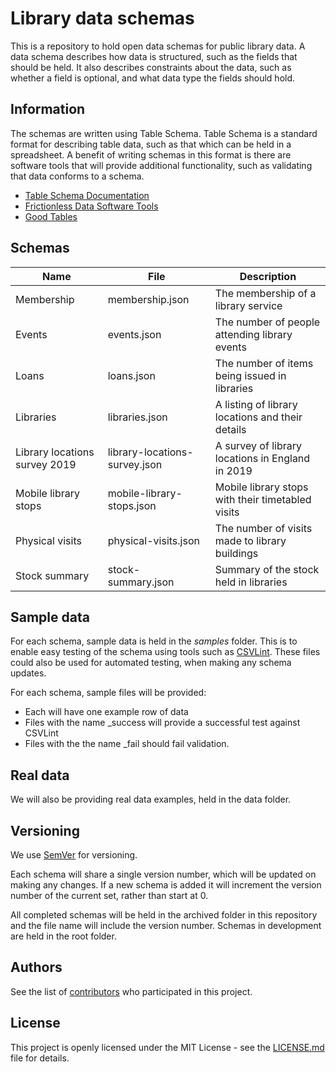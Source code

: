 # Library data schemas

This is a repository to hold open data schemas for public library data. A data schema describes how data is structured, such as the fields that should be held. It also describes constraints about the data, such as whether a field is optional, and what data type the fields should hold.

## Information

The schemas are written using Table Schema. Table Schema is a standard format for describing table data, such as that which can be held in a spreadsheet. A benefit of writing schemas in this format is there are  software tools that will provide additional functionality, such as validating that data conforms to a schema.

- [Table Schema Documentation](https://frictionlessdata.io/docs/table-schema/)
- [Frictionless Data Software Tools](https://frictionlessdata.io/software/)
- [Good Tables](https://goodtables.io/)

## Schemas

| Name | File | Description |
| ---- | ---- | ----------- |
| Membership | membership.json | The membership of a library service |
| Events | events.json | The number of people attending library events |
| Loans | loans.json | The number of items being issued in libraries |
| Libraries | libraries.json | A listing of library locations and their details |
| Library locations survey 2019 | library-locations-survey.json | A survey of library locations in England in 2019 |
| Mobile library stops | mobile-library-stops.json | Mobile library stops with their timetabled visits |
| Physical visits | physical-visits.json | The number of visits made to library buildings |
| Stock summary | stock-summary.json | Summary of the stock held in libraries |

## Sample data

For each schema, sample data is held in the *samples* folder. This is to enable easy testing of the schema using tools such as [CSVLint](https://csvlint.io/). These files could also be used for automated testing, when making any schema updates.

For each schema, sample files will be provided:
- Each will have one example row of data
- Files with the name _success will provide a successful test against CSVLint
- Files with the the name _fail should fail validation.

## Real data

We will also be providing real data examples, held in the data folder.

## Versioning

We use [SemVer](http://semver.org/) for versioning.

Each schema will share a single version number, which will be updated on making any changes. If a new schema is added it will increment the version number of the current set, rather than start at 0.

All completed schemas will be held in the archived folder in this repository and the file name will include the version number. Schemas in development are held in the root folder.

## Authors

See the list of [contributors](https://github.com/librarieshacked/schema-librarydata/contributors) who participated in this project.

## License

This project is openly licensed under the MIT License - see the [LICENSE.md](LICENSE.md) file for details.
